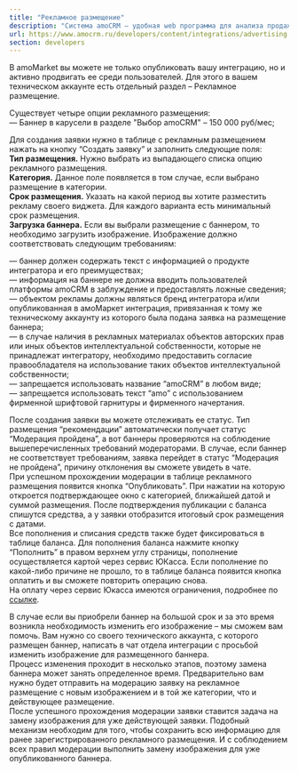 ```yaml
---
title: "Рекламное размещение"
description: "Система amoCRM – удобная web программа для анализа продаж, доступная в режиме online из любой точки мира! Подробности узнавайте по указанным на сайте телефонам в Москве."
url: https://www.amocrm.ru/developers/content/integrations/advertising
section: developers
---
```


В amoMarket вы можете не только опубликовать вашу интеграцию, но и активно продвигать ее среди пользователей. Для этого в вашем техническом аккаунте есть отдельный раздел – Рекламное размещение.

Существует четыре опции рекламного размещения:  
— Баннер в карусели в разделе "Выбор amoCRM" – 150 000 руб/мес;

Для создания заявки нужно в таблице с рекламным размещением нажать на кнопку “Создать заявку” и заполнить следующие поля:  
**Тип размещения.** Нужно выбрать из выпадающего списка опцию рекламного размещения.  
**Категория.** Данное поле появляется в том случае, если выбрано размещение в категории.  
**Срок размещения.** Указать на какой период вы хотите разместить рекламу своего виджета. Для каждого варианта есть минимальный срок размещения.  
**Загрузка баннера.** Если вы выбрали размещение с баннером, то необходимо загрузить изображение. Изображение должно соответствовать следующим требованиям:

— баннер должен содержать текст с информацией о продукте интегратора и его преимуществах;  
— информация на баннере не должна вводить пользователей платформы amoCRM в заблуждение и предоставлять ложные сведения;  
— объектом рекламы должны являться бренд интегратора и/или опубликованная в амоМаркет интеграция, привязанная к тому же техническому аккаунту из которого была подана заявка на размещение баннера;  
— в случае наличия в рекламных материалах объектов авторских прав или иных объектов интеллектуальной собственности, которые не принадлежат интегратору, необходимо предоставить согласие правообладателя на использование таких объектов интеллектуальной собственности;  
— запрещается использовать название “amoCRM” в любом виде;  
— запрещается использовать текст “amo” с использованием фирменной шрифтовой гарнитуры и фирменного начертания.

После создания заявки вы можете отслеживать ее статус. Тип размещения “рекомендации” автоматически получает статус “Модерация пройдена”, а вот баннеры проверяются на соблюдение вышеперечисленных требований модераторами. В случае, если баннер не соответствует требованиям, заявка перейдет в статус “Модерация не пройдена”, причину отклонения вы сможете увидеть в чате.  
При успешном прохождении модерации в таблице рекламного размещения появится кнопка “Опубликовать”. При нажатии на которую откроется подтверждающее окно с категорией, ближайшей датой и суммой размещения. После подтверждения публикации с баланса спишутся средства, а у заявки отобразится итоговый срок размещения с датами.  
Все пополнения и списания средств также будет фиксироваться в таблице баланса. Для пополнения баланса нажмите кнопку “Пополнить” в правом верхнем углу страницы, пополнение осуществляется картой через сервис ЮКасса. Если пополнение по какой-либо причине не прошло, то в таблице баланса появится кнопка оплатить и вы сможете повторить операцию снова.  
На оплату через сервис Юкасса имеются ограничения, подробнее по [ссылке](https://yookassa.ru/docs/support/payments/limits).

В случае если вы приобрели баннер на большой срок и за это время возникла необходимость изменить его изображение – мы сможем вам помочь. Вам нужно со своего технического аккаунта, с которого размещен баннер, написать в чат отдела интеграции с просьбой изменить изображение для размещенного баннера.  
Процесс изменения проходит в несколько этапов, поэтому замена баннера может занять определенное время. Предварительно вам нужно будет отправить на модерацию заявку на рекламное размещение с новым изображением и в той же категории, что и действующее размещение.  
После успешного прохождения модерации заявки ставится задача на замену изображения для уже действующей заявки. Подобный механизм необходим для того, чтобы сохранить всю информацию для ранее зарегистрированного рекламного размещения. И с соблюдением всех правил модерации выполнить замену изображения для уже опубликованного баннера.